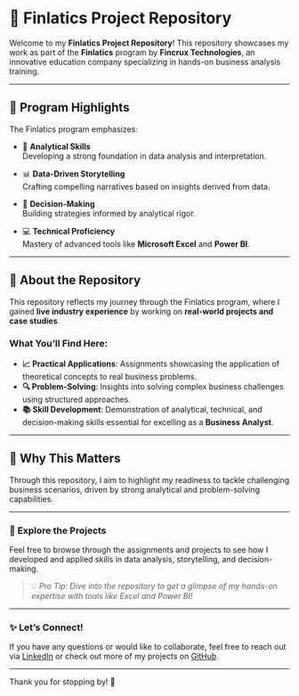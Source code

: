 # 🚀 **Finlatics Project Repository**  

Welcome to my **Finlatics Project Repository**! This repository showcases my work as part of the **Finlatics** program by **Fincrux Technologies**, an innovative education company specializing in hands-on business analysis training.

---

## 🌟 **Program Highlights**

The Finlatics program emphasizes:

- 🧠 **Analytical Skills**  
  Developing a strong foundation in data analysis and interpretation.

- 📊 **Data-Driven Storytelling**  
  Crafting compelling narratives based on insights derived from data.

- 🧩 **Decision-Making**  
  Building strategies informed by analytical rigor.

- 💻 **Technical Proficiency**  
  Mastery of advanced tools like **Microsoft Excel** and **Power BI**.

---

## 📂 **About the Repository**

This repository reflects my journey through the Finlatics program, where I gained **live industry experience** by working on **real-world projects and case studies**.  

### What You’ll Find Here:
- **📈 Practical Applications**: Assignments showcasing the application of theoretical concepts to real business problems.  
- **🔍 Problem-Solving**: Insights into solving complex business challenges using structured approaches.  
- **📚 Skill Development**: Demonstration of analytical, technical, and decision-making skills essential for excelling as a **Business Analyst**.

---

## 🎯 **Why This Matters**

Through this repository, I aim to highlight my readiness to tackle challenging business scenarios, driven by strong analytical and problem-solving capabilities.

---

### 📌 **Explore the Projects**
Feel free to browse through the assignments and projects to see how I developed and applied skills in data analysis, storytelling, and decision-making.

> 💡 *Pro Tip: Dive into the repository to get a glimpse of my hands-on expertise with tools like Excel and Power BI!*

---

### ✨ **Let’s Connect!**
If you have any questions or would like to collaborate, feel free to reach out via [LinkedIn](https://www.linkedin.com) or check out more of my projects on [GitHub](https://github.com).

---

Thank you for stopping by! 🙌
